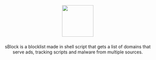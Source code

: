 <div align="center">
  <img height="100" src="https://i.postimg.cc/PrYLh2JS/s.png"  />
</div>

###

<p align="center">sBlock is a blocklist made in shell script that gets a list of domains that serve ads, tracking scripts and malware from multiple sources.</p>

###
